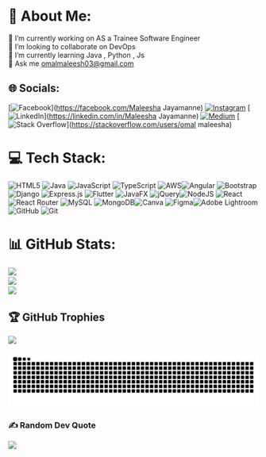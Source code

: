 # 💫 About Me:
🔭 I’m currently working on AS a Trainee Software Engineer <br>👯 I’m looking to collaborate on DevOps<br>🌱 I’m currently learning Java , Python , Js <br>💬 Ask me omalmaleesh03@gmail.com


## 🌐 Socials:
[![Facebook](https://img.shields.io/badge/Facebook-%231877F2.svg?logo=Facebook&logoColor=white)](https://facebook.com/Maleesha Jayamanne) [![Instagram](https://img.shields.io/badge/Instagram-%23E4405F.svg?logo=Instagram&logoColor=white)](https://instagram.com/_maleesha_omal_) [![LinkedIn](https://img.shields.io/badge/LinkedIn-%230077B5.svg?logo=linkedin&logoColor=white)](https://linkedin.com/in/Maleesha Jayamanne) [![Medium](https://img.shields.io/badge/Medium-12100E?logo=medium&logoColor=white)](https://medium.com/@Omalmaleesha) [![Stack Overflow](https://img.shields.io/badge/-Stackoverflow-FE7A16?logo=stack-overflow&logoColor=white)](https://stackoverflow.com/users/omal maleesha) 

# 💻 Tech Stack:
![HTML5](https://img.shields.io/badge/html5-%23E34F26.svg?style=for-the-badge&logo=html5&logoColor=white) ![Java](https://img.shields.io/badge/java-%23ED8B00.svg?style=for-the-badge&logo=openjdk&logoColor=white) ![JavaScript](https://img.shields.io/badge/javascript-%23323330.svg?style=for-the-badge&logo=javascript&logoColor=%23F7DF1E) ![TypeScript](https://img.shields.io/badge/typescript-%23007ACC.svg?style=for-the-badge&logo=typescript&logoColor=white)  ![AWS](https://img.shields.io/badge/AWS-%23FF9900.svg?style=for-the-badge&logo=amazon-aws&logoColor=white)![Angular](https://img.shields.io/badge/angular-%23DD0031.svg?style=for-the-badge&logo=angular&logoColor=white) ![Bootstrap](https://img.shields.io/badge/bootstrap-%238511FA.svg?style=for-the-badge&logo=bootstrap&logoColor=white) ![Django](https://img.shields.io/badge/django-%23092E20.svg?style=for-the-badge&logo=django&logoColor=white) ![Express.js](https://img.shields.io/badge/express.js-%23404d59.svg?style=for-the-badge&logo=express&logoColor=%2361DAFB) ![Flutter](https://img.shields.io/badge/Flutter-%2302569B.svg?style=for-the-badge&logo=Flutter&logoColor=white) ![JavaFX](https://img.shields.io/badge/javafx-%23FF0000.svg?style=for-the-badge&logo=javafx&logoColor=white) ![jQuery](https://img.shields.io/badge/jquery-%230769AD.svg?style=for-the-badge&logo=jquery&logoColor=white)![NodeJS](https://img.shields.io/badge/node.js-6DA55F?style=for-the-badge&logo=node.js&logoColor=white) ![React](https://img.shields.io/badge/react-%2320232a.svg?style=for-the-badge&logo=react&logoColor=%2361DAFB) ![React Router](https://img.shields.io/badge/React_Router-CA4245?style=for-the-badge&logo=react-router&logoColor=white)  ![MySQL](https://img.shields.io/badge/mysql-4479A1.svg?style=for-the-badge&logo=mysql&logoColor=white) ![MongoDB](https://img.shields.io/badge/MongoDB-%234ea94b.svg?style=for-the-badge&logo=mongodb&logoColor=white)![Canva](https://img.shields.io/badge/Canva-%2300C4CC.svg?style=for-the-badge&logo=Canva&logoColor=white) ![Figma](https://img.shields.io/badge/figma-%23F24E1E.svg?style=for-the-badge&logo=figma&logoColor=white)![Adobe Lightroom](https://img.shields.io/badge/Adobe%20Lightroom-31A8FF.svg?style=for-the-badge&logo=Adobe%20Lightroom&logoColor=white) ![GitHub](https://img.shields.io/badge/github-%23121011.svg?style=for-the-badge&logo=github&logoColor=white) ![Git](https://img.shields.io/badge/git-%23F05033.svg?style=for-the-badge&logo=git&logoColor=white)
# 📊 GitHub Stats:
![](https://github-readme-stats.vercel.app/api?username=omalmaleesha&theme=dark&hide_border=false&include_all_commits=true&count_private=false)<br/>
![](https://github-readme-streak-stats.herokuapp.com/?user=omalmaleesha&theme=dark&hide_border=false)<br/>
![](https://github-readme-stats.vercel.app/api/top-langs/?username=omalmaleesha&theme=dark&hide_border=false&include_all_commits=true&count_private=false&layout=compact)

## 🏆 GitHub Trophies
![](https://github-profile-trophy.vercel.app/?username=omalmaleesha&theme=radical&no-frame=true&no-bg=true&margin-w=4)

<div align="center">
  <img src="https://github.com/omalmaleesha/omalmaleesha/blob/output/github-snake.svg" alt="Snake animation" />
</div>

### ✍️ Random Dev Quote
![](https://quotes-github-readme.vercel.app/api?type=horizontal&theme=dark)

<!-- Proudly created with GPRM ( https://gprm.itsvg.in ) -->
